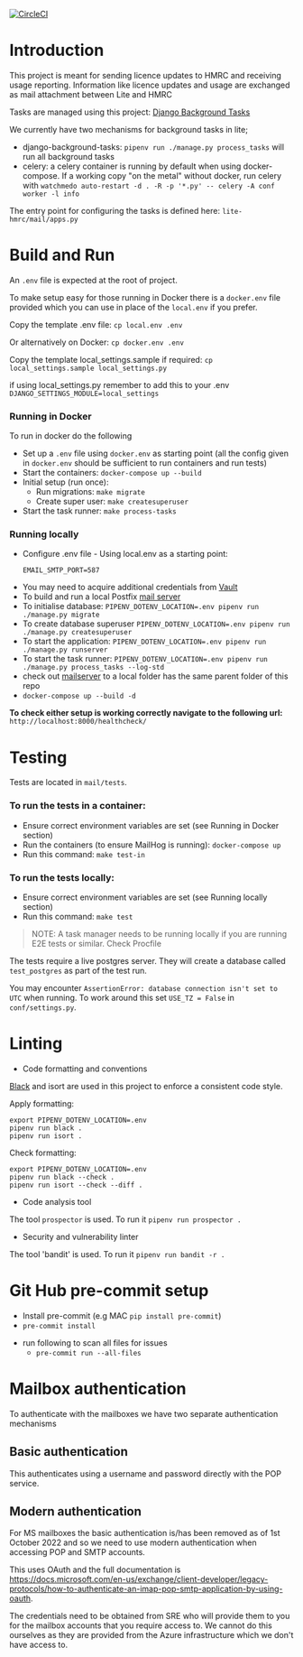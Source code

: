 [![CircleCI](https://circleci.com/gh/uktrade/lite-hmrc.svg?style=svg)](https://circleci.com/gh/uktrade/lite-hmrc)

# Introduction
This project is meant for sending licence updates to HMRC and receiving usage reporting. Information like licence updates
and usage are exchanged as mail attachment between Lite and HMRC

Tasks are managed using this project: [Django Background Tasks](https://github.com/arteria/django-background-tasks/blob/master/docs/index.rst)

We currently have two mechanisms for background tasks in lite;
- django-background-tasks: `pipenv run ./manage.py process_tasks` will run all background tasks
- celery: a celery container is running by default when using docker-compose.  If a working copy
    "on the metal" without docker, run celery with `watchmedo auto-restart -d . -R -p '*.py' -- celery -A conf worker -l info`

The entry point for configuring the tasks is defined here: `lite-hmrc/mail/apps.py`


# Build and Run
An `.env` file is expected at the root of project.

To make setup easy for those running in Docker there is a `docker.env` file provided which you can use in place of the `local.env` if you prefer.

Copy the template .env file: `cp local.env .env`

Or alternatively on Docker: `cp docker.env .env`

Copy the template local_settings.sample if required: `cp local_settings.sample local_settings.py`

if using local_settings.py remember to add this to your .env `DJANGO_SETTINGS_MODULE=local_settings`


### Running in Docker
To run in docker do the following
- Set up a `.env` file using `docker.env` as starting point (all the config given in `docker.env` should be sufficient to run containers and run tests)
- Start the containers: `docker-compose up --build`
- Initial setup (run once):
  - Run migrations: `make migrate`
  - Create super user: `make createsuperuser`
- Start the task runner: `make process-tasks`


### Running locally
- Configure .env file - Using local.env as a starting point:
  ```properties
  EMAIL_SMTP_PORT=587
  ```
- You may need to acquire additional credentials from [Vault](https://vault.ci.uktrade.digital/)
- To build and run a local Postfix [mail server](https://github.com/uktrade/mailserver)
- To initialise database: `PIPENV_DOTENV_LOCATION=.env pipenv run ./manage.py migrate`
- To create database superuser `PIPENV_DOTENV_LOCATION=.env pipenv run ./manage.py createsuperuser`
- To start the application: `PIPENV_DOTENV_LOCATION=.env pipenv run ./manage.py runserver`
- To start the task runner: `PIPENV_DOTENV_LOCATION=.env pipenv run ./manage.py process_tasks --log-std`
- check out [mailserver](https://github.com/uktrade/mailserver) to a local folder
has the same parent folder of this repo
- `docker-compose up --build -d`

**To check either setup is working correctly navigate to the following url:** `http://localhost:8000/healthcheck/`

# Testing
Tests are located in `mail/tests`.

### To run the tests in a container:
- Ensure correct environment variables are set (see Running in Docker section)
- Run the containers (to ensure MailHog is running): `docker-compose up`
- Run this command: `make test-in`

### To run the tests locally:
- Ensure correct environment variables are set (see Running locally section)
- Run this command: `make test`

> NOTE: A task manager needs to be running locally if you are running E2E tests or similar. Check Procfile

The tests require a live postgres server. They will create a database called
`test_postgres` as part of the test run.

You may encounter `AssertionError: database connection isn't set to UTC` when running. To work around this set
`USE_TZ = False` in `conf/settings.py`.

# Linting

- Code formatting and conventions

[Black](https://black.readthedocs.io/en/stable/) and isort are used in this project to enforce a consistent code style.

Apply formatting:

    export PIPENV_DOTENV_LOCATION=.env
    pipenv run black .
    pipenv run isort .

Check formatting:

    export PIPENV_DOTENV_LOCATION=.env
    pipenv run black --check .
    pipenv run isort --check --diff .

- Code analysis tool

The tool `prospector` is used. To run it `pipenv run prospector .`

- Security and vulnerability linter

The tool 'bandit' is used. To run it `pipenv run bandit -r .`

# Git Hub pre-commit setup
- Install pre-commit (e.g MAC `pip install pre-commit`)
- `pre-commit install`
* run following to scan all files for issues
  - `pre-commit run --all-files`

# Mailbox authentication

To authenticate with the mailboxes we have two separate authentication mechanisms

## Basic authentication

This authenticates using a username and password directly with the POP service.

## Modern authentication

For MS mailboxes the basic authentication is/has been removed as of 1st October 2022 and so we need to use modern authentication when accessing POP and SMTP accounts.

This uses OAuth and the full documentation is https://docs.microsoft.com/en-us/exchange/client-developer/legacy-protocols/how-to-authenticate-an-imap-pop-smtp-application-by-using-oauth.

The credentials need to be obtained from SRE who will provide them to you for the mailbox accounts that you require access to. We cannot do this ourselves as they are provided from the Azure infrastructure which we don't have access to.
